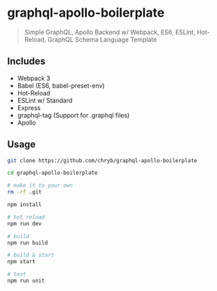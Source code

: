 # graphql-apollo-boilerplate

> Simple GraphQL, Apollo Backend w/ Webpack, ES6, ESLint, Hot-Reload, GraphQL Schema Language Template

## Includes

- Webpack 3
- Babel (ES6, babel-preset-env)
- Hot-Reload
- ESLint w/ Standard
- Express
- graphql-tag (Support for .graphql files)
- Apollo

## Usage

```bash
git clone https://github.com/chryb/graphql-apollo-boilerplate

cd graphql-apollo-boilerplate

# make it to your own
rm -rf .git

npm install

# hot reload
npm run dev

# build
npm run build

# build & start
npm start

# test
npm run unit
```
